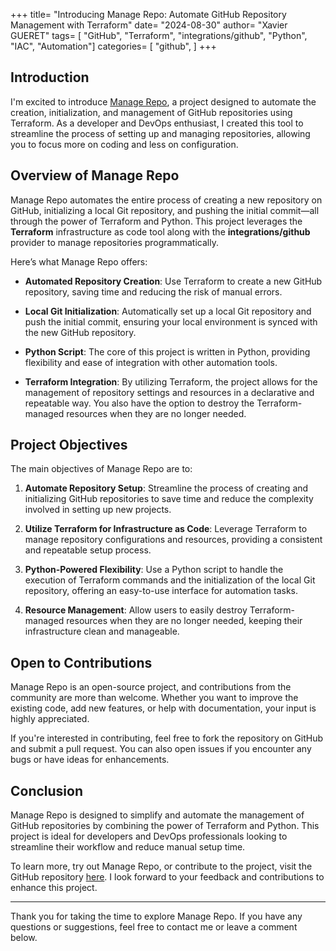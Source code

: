 +++
title= "Introducing Manage Repo: Automate GitHub Repository Management with Terraform"
date= "2024-08-30"
author= "Xavier GUERET"
tags= [
    "GitHub", 
    "Terraform", 
    "integrations/github", 
    "Python", 
    "IAC", 
    "Automation"]
categories= [
    "github",
    ]
+++

## Introduction

I'm excited to introduce [Manage Repo](https://github.com/xgueret/manage-repo), a project designed to automate the creation, initialization, and management of GitHub repositories using Terraform. As a developer and DevOps enthusiast, I created this tool to streamline the process of setting up and managing repositories, allowing you to focus more on coding and less on configuration.

## Overview of Manage Repo

Manage Repo automates the entire process of creating a new repository on GitHub, initializing a local Git repository, and pushing the initial commit—all through the power of Terraform and Python. This project leverages the **Terraform** infrastructure as code tool along with the **integrations/github** provider to manage repositories programmatically.

Here’s what Manage Repo offers:

- **Automated Repository Creation**: Use Terraform to create a new GitHub repository, saving time and reducing the risk of manual errors.
  
- **Local Git Initialization**: Automatically set up a local Git repository and push the initial commit, ensuring your local environment is synced with the new GitHub repository.
  
- **Python Script**: The core of this project is written in Python, providing flexibility and ease of integration with other automation tools.

- **Terraform Integration**: By utilizing Terraform, the project allows for the management of repository settings and resources in a declarative and repeatable way. You also have the option to destroy the Terraform-managed resources when they are no longer needed.

## Project Objectives

The main objectives of Manage Repo are to:

1. **Automate Repository Setup**: Streamline the process of creating and initializing GitHub repositories to save time and reduce the complexity involved in setting up new projects.

2. **Utilize Terraform for Infrastructure as Code**: Leverage Terraform to manage repository configurations and resources, providing a consistent and repeatable setup process.

3. **Python-Powered Flexibility**: Use a Python script to handle the execution of Terraform commands and the initialization of the local Git repository, offering an easy-to-use interface for automation tasks.

4. **Resource Management**: Allow users to easily destroy Terraform-managed resources when they are no longer needed, keeping their infrastructure clean and manageable.

## Open to Contributions

Manage Repo is an open-source project, and contributions from the community are more than welcome. Whether you want to improve the existing code, add new features, or help with documentation, your input is highly appreciated.

If you're interested in contributing, feel free to fork the repository on GitHub and submit a pull request. You can also open issues if you encounter any bugs or have ideas for enhancements.

## Conclusion

Manage Repo is designed to simplify and automate the management of GitHub repositories by combining the power of Terraform and Python. This project is ideal for developers and DevOps professionals looking to streamline their workflow and reduce manual setup time.

To learn more, try out Manage Repo, or contribute to the project, visit the GitHub repository [here](https://github.com/xgueret/manage-repo). I look forward to your feedback and contributions to enhance this project.

---

Thank you for taking the time to explore Manage Repo. If you have any questions or suggestions, feel free to contact me or leave a comment below.
